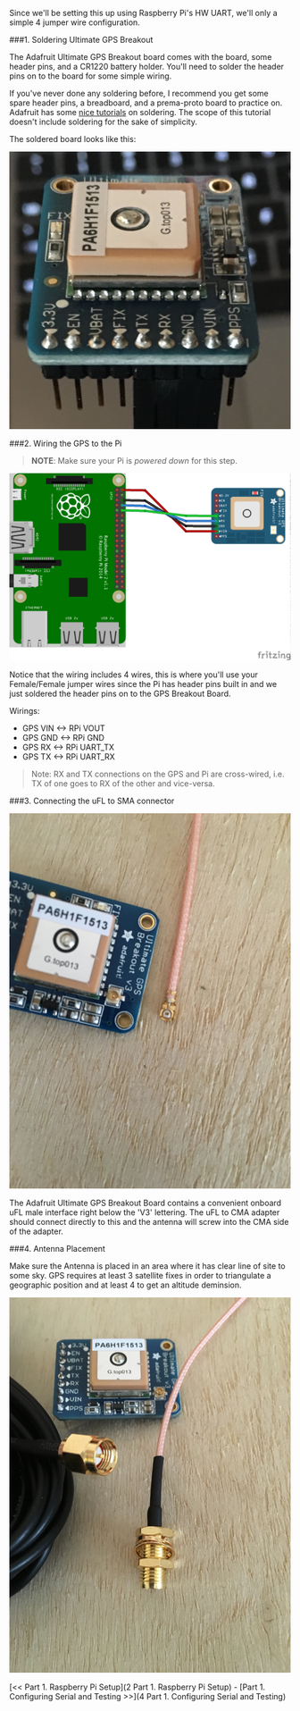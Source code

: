 Since we'll be setting this up using Raspberry Pi's HW UART, we'll only a simple  4 jumper wire configuration.

###1. Soldering Ultimate GPS Breakout

The Adafruit Ultimate GPS Breakout board comes with the board, some header pins, and a CR1220 battery holder. You'll need to solder the header pins on to the board for some simple wiring.

If you've never done any soldering before, I recommend you get some spare header pins, a breadboard, and a prema-proto board to practice on. Adafruit has some [nice tutorials](https://learn.adafruit.com/adafruit-guide-excellent-soldering/tools) on soldering. The scope of this tutorial doesn't include soldering for the sake of simplicity.

The soldered board looks like this:

![soldered gps breakout board](./img/IMG_0242.jpg)

###2. Wiring the GPS to the Pi

>**NOTE**: Make sure your Pi is *powered down* for this step.

![Fritzing Wiring Diagram](./img/Fritzing-Sketch-Wiring.png)

Notice that the wiring includes 4 wires, this is where you'll use your Female/Female jumper wires since the Pi has header pins built in and we just soldered the header pins on to the GPS Breakout Board.

Wirings:

- GPS VIN <-> RPi VOUT
- GPS GND <-> RPi GND
- GPS RX <-> RPi UART_TX
- GPS TX <-> RPi UART_RX

>Note: RX and TX connections on the GPS and Pi are cross-wired, i.e. TX of one goes to RX of the other and vice-versa.

###3. Connecting the uFL to SMA connector

![uFL to SMA GPS](./img/IMG_0246.jpg)

The Adafruit Ultimate GPS Breakout Board contains a convenient onboard uFL male interface right below the 'V3' lettering. The uFL to CMA adapter should connect directly to this and the antenna will screw into the CMA side of the adapter.

###4. Antenna Placement

Make sure the Antenna is placed in an area where it has clear line of site to some sky. GPS requires at least 3 satellite fixes in order to triangulate a geographic position and at least 4 to get an altitude deminsion.

![Antenna interfaces](./img/IMG_0247.jpg)

[<< Part 1. Raspberry Pi Setup](2 Part 1. Raspberry Pi Setup) - [Part 1. Configuring Serial and Testing >>](4 Part 1. Configuring Serial and Testing)